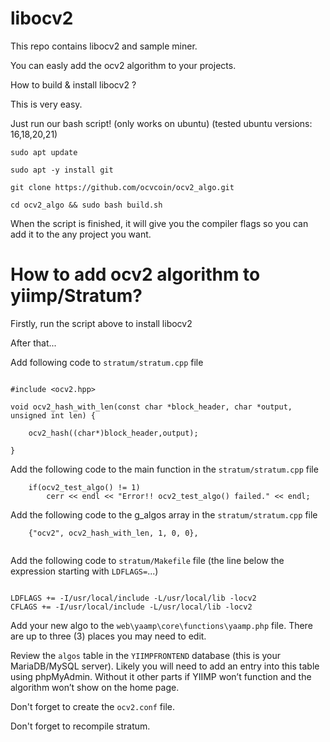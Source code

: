 # libocv2

This repo contains libocv2 and sample miner.

You can easly add the ocv2 algorithm to your projects.

How to build & install libocv2 ?

This is very easy. 

Just run our bash script! (only works on ubuntu) (tested ubuntu versions: 16,18,20,21)

```
sudo apt update

sudo apt -y install git

git clone https://github.com/ocvcoin/ocv2_algo.git

cd ocv2_algo && sudo bash build.sh

```


When the script is finished, it will give you the compiler flags so you can add it to the any project you want.




# How to add ocv2 algorithm to yiimp/Stratum?

Firstly, run the script above to install libocv2


After that...


Add following code to `stratum/stratum.cpp` file
```

#include <ocv2.hpp>

void ocv2_hash_with_len(const char *block_header, char *output, unsigned int len) {	

	ocv2_hash((char*)block_header,output);

}

```


Add the following code to the main function in the `stratum/stratum.cpp` file
```
	if(ocv2_test_algo() != 1)
		cerr << endl << "Error!! ocv2_test_algo() failed." << endl;	
```



Add the following code to the g_algos array in the `stratum/stratum.cpp` file
```
	{"ocv2", ocv2_hash_with_len, 1, 0, 0},
	
```


Add the following code to `stratum/Makefile` file (the line below the expression starting with `LDFLAGS=`...)
```

LDFLAGS += -I/usr/local/include -L/usr/local/lib -locv2
CFLAGS += -I/usr/local/include -L/usr/local/lib -locv2

```




Add your new algo to the `web\yaamp\core\functions\yaamp.php` file. There are up to three (3) places you may need to edit.


Review the `algos` table in the `YIIMPFRONTEND` database (this is your MariaDB/MySQL server). Likely you will need to add an entry into this table using phpMyAdmin. Without it other parts if YIIMP won’t function and the algorithm won’t show on the home page.



Don't forget to create the `ocv2.conf` file.

Don't forget to recompile stratum.

